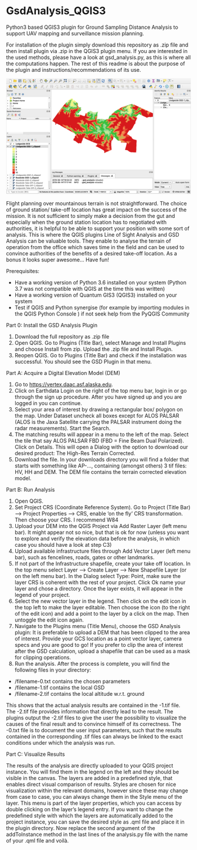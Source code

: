 # GsdAnalysis_QGIS3
Python3 based QGIS3 plugin for Ground Sampling Distance Analysis to support UAV mapping and surveillance mission planning.

For installation of the plugin simply download this repository as .zip file and then install plugin via .zip in the QGIS3 plugin menu. 
If you are interested in the used methods, please have a look at gsd_analysis.py, as this is where all the computations happen.
The rest of this readme is about the purpose of the plugin and instructions/recommendations of its use. 


![alt text](https://raw.githubusercontent.com/jo11he/GsdAnalysis_QGIS3/master/Readme_image.png)


Flight planning over mountainous terrain is not straightforward. The choice of ground
station/ take-off location has great impact on the success of the mission. It is not sufficient
to simply make a decision from the gut and especially when the ground station location has
to negotiated with authorities, it is helpful to be able to support your position with some
sort of analysis. This is where the QGIS plugins Line of Sight Analysis and GSD Analysis can
be valuable tools. They enable to analyse the terrain of operation from the office which
saves time in the field and can be used to convince authorities of the benefits of a desired
take-off location. As a bonus it looks super awesome… Have fun!

Prerequisites:
- Have a working version of Python 3.6 installed on your system (Python 3.7 was not
compatible with QGIS at the time this was written)
- Have a working version of Quantum GIS3 (QGIS3) installed on your system
- Test if QGIS and Python synergise (for example by importing modules in the QGIS
Python Console ) if not seek help from the PyQGIS Community

Part 0: Install the GSD Analysis Plugin
1. Download the full repository as .zip file
2. Open QGIS. Go to Plugins (Title Bar), select Manage and Install Plugins and choose
Install from zip. Upload the .zip file and Install Plugin.
3. Reopen QGIS. Go to Plugins (Title Bar) and check if the installation was successful.
You should see the GSD Plugin in that menu.

Part A: Acquire a Digital Elevation Model (DEM)
1. Go to https://vertex.daac.asf.alaska.edu.
2. Click on Earthdata Login on the right of the top menu bar, login in or go through the
sign up procedure. After you have signed up and you are logged in you can continue.
3. Select your area of interest by drawing a rectangular box/ polygon on the map.
Under Dataset uncheck all boxes except for ALOS PALSAR (ALOS is the Jaxa Satellite
carrying the PALSAR instrument doing the radar measurements). Start the Search.
4. The matching results will appear in a menu to the left of the map. Select the tile that
say ALOS PALSAR FBD (FBD = Fine Beam Dual Polarized).
Click on Details. This will open a Dialog with the option to download our desired product:
The High-Res Terrain Corrected.
5. Download the file. In your downloads directory you will find a folder that starts with
something like AP-…, containing (amongst others) 3 tif files: HV, HH and DEM.
The DEM file contains the terrain corrected elevation model.

Part B: Run Analysis
1. Open QGIS.
2. Set Project CRS (Coordinate Reference System). Go to Project (Title Bar) --&gt; Project
Properties --&gt; CRS, enable ‘on the fly’ CRS transformation. Then choose your CRS. I
recommend W84
3. Upload your DEM into the QGIS Project via Add Raster Layer (left menu bar). It
might appear not so nice, but that is ok for now (unless you want to explore and
verify the elevation data before the analysis, in which case you should have a look at
step C3)
4. Upload available infrastructure files through Add Vector Layer (left menu bar),
such as fencelines, roads, gates or other landmarks.
5. If not part of the Infrastructure shapefile, create your take off location. In the top
menu select Layer --&gt; Create Layer --&gt; New Shapefile Layer (or on the left menu
bar).
In the Dialog select Type: Point, make sure the layer CRS is coherent with the rest of
your project. Click Ok name your layer and chose a directory. Once the layer exists, it
will appear in the legend of your project.
6. Select the new vector layer in the legend. Then click on the edit icon in the top
left to make the layer editable. Then choose the icon (to the right of the edit icon)
and add a point to the layer by a click on the map. Then untoggle the edit icon again.
7. Navigate to the Plugins menu (Title Menu), choose the GSD Analysis plugin:
It is preferable to upload a DEM that has been clipped to the area of interest. Provide your GCS
location as a point vector layer, camera specs and you are good to go! If you prefer to clip 
the area of interest after the GSD calculation, upload a shapefile that can be used as a mask for clipping operations.
8. Run the analysis. After the process is complete, you will find the following files in
your directory:

- /filename-0.txt contains the chosen parameters
- /filename-1.tif contains the local GSD
- /filename-2.tif contains the local altitude w.r.t. ground
 
This shows that the actual analysis results are contained in the -1.tif file. The -2.tif file
provides information that directly lead to the result. The plugins output the -2.tif
files to give the user the possibility to visualize the causes of the final result and to
convince himself of its correctness.
The -0.txt file is to document the user input parameters, such that the results
contained in the corresponding .tif files can always be linked to the exact conditions
under which the analysis was run.


Part C: Visualize Results

The results of the analysis are directly uploaded to your QGIS project instance. You will find
them in the legend on the left and they should be visible in the canvas.
The layers are added in a predefined style, that enables direct visual comparison of results.
Styles are chosen for nice visualization within the relevant domains, however since these
may change from case to case, you can always change them in the Style menu of the layer.
This menu is part of the layer properties, which you can access by double clicking on the
layer’s legend entry.
If you want to change the predefined style with which the layers are automatically added to
the project instance, you can save the desired style as .qml file and place it in the plugin
directory. Now replace the second argument of the addToInstance method in the last lines
of the analysis.py file with the name of your .qml file and voilà.
